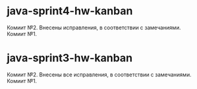 #  java-sprint4-hw-kanban
Комиит №2. Внесены исправления, в соответствии с замечаниями.
Комиит №1.
#  java-sprint3-hw-kanban
Комиит №2. Внесены все исправления, в соответствии с замечаниями.
Комиит №1.


